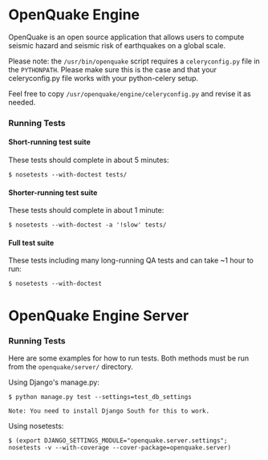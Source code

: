 OpenQuake Engine
================

OpenQuake is an open source application that allows users to
compute seismic hazard and seismic risk of earthquakes on a global scale.

Please note: the `/usr/bin/openquake` script requires a `celeryconfig.py`
file in the `PYTHONPATH`.  Please make sure this is the case and that your
celeryconfig.py file works with your python-celery setup.

Feel free to copy `/usr/openquake/engine/celeryconfig.py` and revise it as needed.

### Running Tests ###

#### Short-running test suite ####

These tests should complete in about 5 minutes:

    $ nosetests --with-doctest tests/

#### Shorter-running test suite ####

These tests should complete in about 1 minute:

    $ nosetests --with-doctest -a '!slow' tests/

#### Full test suite ####

These tests including many long-running QA tests and can take ~1 hour to run:

    $ nosetests --with-doctest


OpenQuake Engine Server
=======================

### Running Tests ###

Here are some examples for how to run tests. Both methods must be run from the
`openquake/server/` directory.

Using Django's manage.py:

    $ python manage.py test --settings=test_db_settings

    Note: You need to install Django South for this to work.

Using nosetests:

    $ (export DJANGO_SETTINGS_MODULE="openquake.server.settings"; nosetests -v --with-coverage --cover-package=openquake.server)


